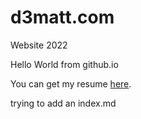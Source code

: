 # d3matt.com
Website 2022

Hello World from github.io

You can get my resume [here]({{site.url}}/assets/resume.pdf).

trying to add an index.md
